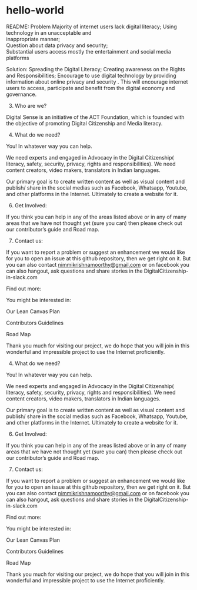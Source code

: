 # hello-world
README:
 Problem 
  Majority of internet users lack digital literacy;
  Using technology in an unacceptable and  
  inappropriate manner;  
  Question about data  privacy and security;   
  Substantial users access mostly the entertainment 
  and social media platforms 
  
Solution:
  Spreading the Digital Literacy;
 Creating awareness on the Rights and 
 Responsibilities;
 Encourage to use digital technology by providing      
 information about online privacy and security .
This will encourage  internet users to access, participate and benefit from the digital economy and governance.





3.  Who are we?

Digital Sense is an initiative of the ACT Foundation, which is founded with the objective of promoting Digital Citizenship and Media literacy.


4.  What do we need?

You!  In whatever way you can help.

We need experts and engaged in Advocacy in the Digital Citizenship( literacy, safety, security, privacy, rights and responsibilities). We need content creators, video makers, translators in Indian languages.

Our primary goal is to create written content  as well as visual content and publish/ share in the social medias such as Facebook, Whatsapp, Youtube, and other platforms in the Internet. Ultimately to create a website for it.







6. Get Involved:

If you think you can help in any of the areas listed above or in any of many areas that we have not thought yet (sure you can)  then please check out our contributor’s  guide and Road map.

7.  Contact us:

If you want to report a problem or suggest an enhancement we would like for you to open an issue at this github repository, then we get right on it.  But you can also contact nimmikrishnamoorthy@gmail.com or on facebook you can also hangout, ask questions and share stories  in the DigitalCitizenship-in-slack.com

Find out more:

You might be interested in:

Our Lean Canvas Plan

Contributors Guidelines

Road Map


Thank you much for visiting  our project, we do hope that you will join in this wonderful and impressible project to use the Internet proficiently.




4.  What do we need?

You!  In whatever way you can help.

We need experts and engaged in Advocacy in the Digital Citizenship( literacy, safety, security, privacy, rights and responsibilities). We need content creators, video makers, translators in Indian languages.

Our primary goal is to create written content  as well as visual content and publish/ share in the social medias such as Facebook, Whatsapp, Youtube, and other platforms in the Internet. Ultimately to create a website for it.







6. Get Involved:

If you think you can help in any of the areas listed above or in any of many areas that we have not thought yet (sure you can)  then please check out our contributor’s  guide and Road map.

7.  Contact us:

If you want to report a problem or suggest an enhancement we would like for you to open an issue at this github repository, then we get right on it.  But you can also contact nimmikrishnamoorthy@gmail.com or on facebook you can also hangout, ask questions and share stories  in the DigitalCitizenship-in-slack.com

Find out more:

You might be interested in:

Our Lean Canvas Plan

Contributors Guidelines

Road Map


Thank you much for visiting  our project, we do hope that you will join in this wonderful and impressible project to use the Internet proficiently.

